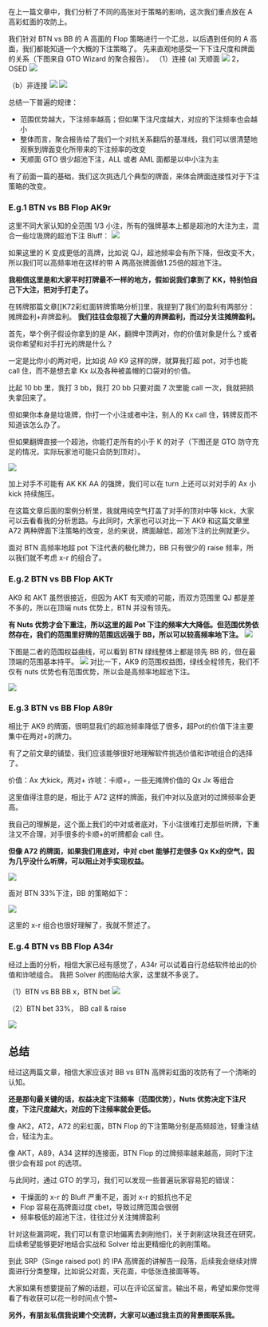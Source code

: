 在上一篇文章中，我们分析了不同的高张对于策略的影响，这次我们重点放在 A 高彩虹面的攻防上。

我们针对 BTN vs BB 的 A 高面的 Flop 策略进行一个汇总，以后遇到任何的 A 高面，我们都能知道一个大概的下注策略了。 先来直观地感受一下下注尺度和牌面的关系（下图来自 GTO Wizard 的聚合报告）。 
（1）连接
(a) 天顺面
![](https://image-upload-1307521651.cos.ap-nanjing.myqcloud.com/picture_upload/20240103224309.png)
2，OSED
![](https://image-upload-1307521651.cos.ap-nanjing.myqcloud.com/picture_upload/20240103224549.png)

（b）非连接
![](https://image-upload-1307521651.cos.ap-nanjing.myqcloud.com/picture_upload/20240103223938.png)
![](https://image-upload-1307521651.cos.ap-nanjing.myqcloud.com/picture_upload/20240103224038.png)

总结一下普遍的规律：
- 范围优势越大，下注频率越高；但如果下注尺度越大，对应的下注频率也会越小 
- 整体而言，聚合报告给了我们一个对抗关系翻后的基准线，我们可以很清楚地观察到牌面变化所带来的下注频率的改变 
- 天顺面 GTO 很少超池下注，ALL 或者 AML 面都是以中小注为主

有了前面一篇的基础，我们这次挑选几个典型的牌面，来体会牌面连接性对于下注策略的改变。 
### E.g.1 BTN vs BB Flop AK9r 
这里不同大家认知的全范围 1/3 小注，所有的强牌基本上都是超池的大注为主，混合一些垃圾牌的超池下注 Bluff：
![](https://image-upload-1307521651.cos.ap-nanjing.myqcloud.com/picture_upload/20231228234956.png)

如果这里的 K 变成更低的高牌，比如说 QJ，超池频率会有所下降，但改变不大，所以我们可以高频率地在这样的带 A 两高张牌面做1.25倍的超池下注。 

**我相信这里是和大家平时打牌最不一样的地方，假如说我们拿到了 KK，特别怕自己下大注，把对手打走了。**

在转牌那篇文章[[K72彩虹面转牌策略分析]]里，我提到了我们的盈利有两部分：摊牌盈利+弃牌盈利。
**我们往往会忽视了大量的弃牌盈利，而过分关注摊牌盈利。** 

首先，举个例子假设你拿到的是 AK，翻牌中顶两对，你的价值对象是什么？或者说你希望和对手打光的牌是什么？

一定是比你小的两对吧，比如说 A9 K9 这样的牌，就算我打超 pot，对手也能 call 住，而不是想去拿 Kx 以及各种被盖帽的口袋对的价值。

比起 10 bb 里，我打 3 bb，我打 20 bb 只要对面 7 次里能 call 一次，我就把损失拿回来了。 

但如果你本身是垃圾牌，你打一个小注或者中注，别人的 Kx call 住，转牌反而不知道该怎么办了。

但如果翻牌直接一个超池，你能打走所有的小于 K 的对子（下图还是 GTO 防守充足的情况，实际玩家池可能只会防到顶对）。

![](https://image-upload-1307521651.cos.ap-nanjing.myqcloud.com/picture_upload/20240215232348.png)

加上对手不可能有 AK KK AA 的强牌，我们可以在 turn 上还可以对对手的 Ax 小kick 持续施压。

在这篇文章后面的案例分析里，我就用纯空气打盖了对手的顶对中等 kick，大家可以去看看我的分析思路。与此同时，大家也可以对比一下 AK9 和这篇文章里 A72 两种牌面下注策略的改变，总的来说，牌面越低，超池下注的比例就更少。 

面对 BTN 高频率地超 pot 下注代表的极化牌力，BB 只有很少的 raise 频率，所以我们就不考虑 x-r 的组合了。

### E.g.2 BTN vs BB Flop AKTr

AK9 和 AKT 虽然很接近，但因为 AKT 有天顺的可能，而双方范围里 QJ 都是差不多的，所以在顶端 nuts 优势上，BTN 并没有领先。 

**有 Nuts 优势才会下重注，所以这里的超 Pot 下注的频率大大降低。但范围优势依然存在，我们的范围里好牌的范围远远强于 BB，所以可以较高频率地下注。**
![](https://image-upload-1307521651.cos.ap-nanjing.myqcloud.com/picture_upload/20240216002316.png)

下图是二者的范围权益曲线，可以看到 BTN 绿线整体上都是领先 BB 的，但在最顶端的范围基本持平。
![](https://image-upload-1307521651.cos.ap-nanjing.myqcloud.com/picture_upload/20240216002942.png)
对比一下，AK9 的范围权益图，绿线全程领先，我们不仅有 nuts 优势也有范围优势，所以会是高频率地超池下注。

![](https://image-upload-1307521651.cos.ap-nanjing.myqcloud.com/picture_upload/20240216003109.png)

### E.g.3 BTN vs BB Flop A89r 
相比于 AK9 的牌面，很明显我们的超池频率降低了很多，超Pot的价值下注主要集中在两对+的牌力。

有了之前文章的铺垫，我们应该能够很好地理解软件挑选价值和诈唬组合的选择了。

价值：Ax 大kick，两对+
诈唬：卡顺+，一些无摊牌价值的 Qx Jx 等组合

这里值得注意的是，相比于 A72 这样的牌面，我们中对以及底对的过牌频率会更高。

我自己的理解是，这个面上我们的中对或者底对，下小注很难打走那些听牌，下重注又不合理，对手很多的卡顺+的听牌都会 call 住。 

**但像 A72 的牌面，如果我们用底对，中对 cbet 能够打走很多 Qx Kx的空气，因为几乎没什么听牌，可以阻止对手实现权益。**

![](https://image-upload-1307521651.cos.ap-nanjing.myqcloud.com/picture_upload/20240215234817.png)

面对 BTN 33%下注，BB 的策略如下：

![](https://image-upload-1307521651.cos.ap-nanjing.myqcloud.com/picture_upload/20240216001309.png)

这里的 x-r 组合也很好理解了，我就不赘述了。 
### E.g.4 BTN vs BB Flop A34r
经过上面的分析，相信大家已经有感觉了，A34r 可以试着自行总结软件给出的价值和诈唬组合。 我把 Solver 的图贴给大家，这里就不多说了。 

（1）BTN vs BB  BB x，BTN bet
![](https://image-upload-1307521651.cos.ap-nanjing.myqcloud.com/picture_upload/A34r%20BTN%20Flop%20bet33.png)

（2）BTN bet 33%， BB call & raise

![](https://image-upload-1307521651.cos.ap-nanjing.myqcloud.com/picture_upload/20240216001009.png)

## 总结 

经过这两篇文章，相信大家应该对 BB vs BTN 高牌彩虹面的攻防有了一个清晰的认知。

**还是那句最关键的话，权益决定下注频率（范围优势），Nuts 优势决定下注尺度，下注尺度越大，对应的下注频率就会更低。**

像 AK2，AT2，A72 的彩虹面，BTN Flop 的下注策略分别是高频超池，轻重注结合，轻注为主。 

像 AKT，A89，A34 这样的连接面，BTN Flop 的过牌频率越来越高，同时下注很少会有超 pot 的选项。 

与此同时，通过 GTO 的学习，我们可以发现一些普遍玩家容易犯的错误：
- 干燥面的 x-r 的 Bluff 严重不足，面对 x-r 的抵抗也不足
- Flop 容易在高牌面过度 cbet，导致过牌范围会很弱
- 频率极低的超池下注，往往过分关注摊牌盈利

针对这些漏洞呢，我们可以有意识地偏离去剥削他们，关于剥削这块我还在研究，后续希望能够更好地结合实战和 Solver 给出更精细化的剥削策略。 

到此 SRP（Singe raised pot) 的 IPA 高牌面的讲解告一段落，后续我会继续对牌面进行分类整理，比如说公对面，天花面，中低张连接面等等。 

大家如果有想要提前了解的话题，可以在评论区留言。输出不易，希望如果你觉得看了有收获可以花一秒时间点个赞~ 

**另外，有朋友私信我说建个交流群，大家可以通过我主页的背景图联系我。**
